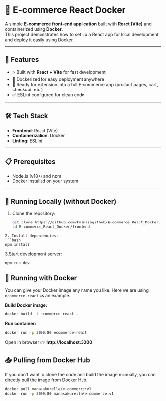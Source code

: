 # 🛒 E-commerce React Docker

A simple **E-commerce front-end application** built with **React (Vite)** and containerized using **Docker**.  
This project demonstrates how to set up a React app for local development and deploy it easily using Docker.

---

## 🚀 Features
- ⚡ Built with **React + Vite** for fast development  
- 🐳 Dockerized for easy deployment anywhere  
- 🎨 Ready for extension into a full E-commerce app (product pages, cart, checkout, etc.)  
- ✅ ESLint configured for clean code  

---

## 🛠️ Tech Stack
- **Frontend**: React (Vite)  
- **Containerization**: Docker  
- **Linting**: ESLint  

---

## 📋 Prerequisites
- Node.js (v18+) and npm  
- Docker installed on your system  

---

## 🔧 Running Locally (without Docker)

1. Clone the repository:
   ```bash
   git clone https://github.com/kmanasagithub/E-commerce_React_Docker.git
   cd E-commerce_React_Docker/frontend
  ```
2. Install dependencies:
  ```bash
  npm install
  ```
3.Start development server:
 ```bash
npm run dev
 ```


## 🐳 Running with Docker
You can give your Docker image any name you like. Here we are using `ecommerce-react` as an example.

**Build Docker image:**
```bash
docker build -t ecommerce-react .
```

**Run container:**
```bash
docker run -p 3000:80 ecommerce-react
```

Open in browser 👉 **http://localhost:3000**


## 📥 Pulling from Docker Hub
If you don’t want to clone the code and build the image manually, you can directly pull the image from Docker Hub.  
```bash
docker pull manasakurella/e-commerce:v1
docker run -p 3000:80 manasakurella/e-commerce:v1
```

